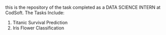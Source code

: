 this is the repository of the task completed as a DATA SCIENCE INTERN at CodSoft.
The Tasks Include:
  1. Titanic Survival Prediction
  2. Iris Flower Classification
